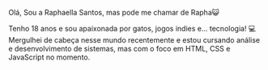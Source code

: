 Olá, Sou a Raphaella Santos, mas pode me chamar de Rapha😺

Tenho 18 anos e sou apaixonada por gatos, jogos indies e... tecnologia! 💻 
Mergulhei de cabeça nesse mundo recentemente e estou cursando análise e desenvolvimento de sistemas, mas com o foco em HTML, CSS e JavaScript no momento.


<!--
**raphaoli02/raphaoli02** is a ✨ _special_ ✨ repository because its `README.md` (this file) appears on your GitHub profile.

Here are some ideas to get you started:

- 🔭 I’m currently working on ...
- 🌱 I’m currently learning ...
- 👯 I’m looking to collaborate on ...
- 🤔 I’m looking for help with ...
- 💬 Ask me about ...
- 📫 How to reach me: ...
- 😄 Pronouns: ...
- ⚡ Fun fact: ...
-->
